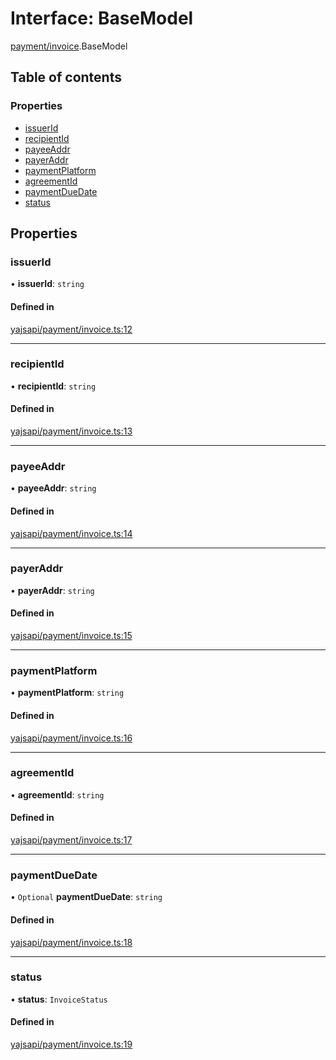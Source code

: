 # Interface: BaseModel

[payment/invoice](../modules/payment_invoice.md).BaseModel

## Table of contents

### Properties

- [issuerId](payment_invoice.BaseModel.md#issuerid)
- [recipientId](payment_invoice.BaseModel.md#recipientid)
- [payeeAddr](payment_invoice.BaseModel.md#payeeaddr)
- [payerAddr](payment_invoice.BaseModel.md#payeraddr)
- [paymentPlatform](payment_invoice.BaseModel.md#paymentplatform)
- [agreementId](payment_invoice.BaseModel.md#agreementid)
- [paymentDueDate](payment_invoice.BaseModel.md#paymentduedate)
- [status](payment_invoice.BaseModel.md#status)

## Properties

### issuerId

• **issuerId**: `string`

#### Defined in

[yajsapi/payment/invoice.ts:12](https://github.com/golemfactory/yajsapi/blob/e4105b2/yajsapi/payment/invoice.ts#L12)

___

### recipientId

• **recipientId**: `string`

#### Defined in

[yajsapi/payment/invoice.ts:13](https://github.com/golemfactory/yajsapi/blob/e4105b2/yajsapi/payment/invoice.ts#L13)

___

### payeeAddr

• **payeeAddr**: `string`

#### Defined in

[yajsapi/payment/invoice.ts:14](https://github.com/golemfactory/yajsapi/blob/e4105b2/yajsapi/payment/invoice.ts#L14)

___

### payerAddr

• **payerAddr**: `string`

#### Defined in

[yajsapi/payment/invoice.ts:15](https://github.com/golemfactory/yajsapi/blob/e4105b2/yajsapi/payment/invoice.ts#L15)

___

### paymentPlatform

• **paymentPlatform**: `string`

#### Defined in

[yajsapi/payment/invoice.ts:16](https://github.com/golemfactory/yajsapi/blob/e4105b2/yajsapi/payment/invoice.ts#L16)

___

### agreementId

• **agreementId**: `string`

#### Defined in

[yajsapi/payment/invoice.ts:17](https://github.com/golemfactory/yajsapi/blob/e4105b2/yajsapi/payment/invoice.ts#L17)

___

### paymentDueDate

• `Optional` **paymentDueDate**: `string`

#### Defined in

[yajsapi/payment/invoice.ts:18](https://github.com/golemfactory/yajsapi/blob/e4105b2/yajsapi/payment/invoice.ts#L18)

___

### status

• **status**: `InvoiceStatus`

#### Defined in

[yajsapi/payment/invoice.ts:19](https://github.com/golemfactory/yajsapi/blob/e4105b2/yajsapi/payment/invoice.ts#L19)
